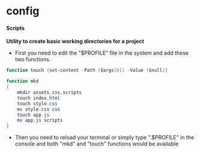 # config

#### Scripts

**Utility to create basic working directories for a project**

+ First you need to edit the "$PROFILE" file in the system and add these two functions.

```ps1
function touch {set-content -Path ($args[0]) -Value ($null)} 

function mkd
{
    mkdir assets,css,scripts
    touch index.html
    touch style.css
    mv style.css css
    touch app.js
    mv app.js scripts
}
```

+ Then you need to reload your terminal or simply type ".$PROFILE" in the console and both "mkd" and "touch" functions would be available
